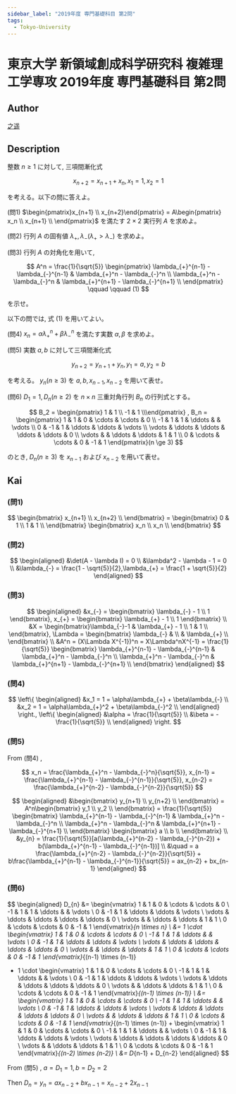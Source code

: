 ```yaml
---
sidebar_label: "2019年度 専門基礎科目 第2問"
tags:
  - Tokyo-University
---
```

# 東京大学 新領域創成科学研究科 複雑理工学専攻 2019年度 専門基礎科目 第2問


## **Author**
[之遥](https://www.zhihu.com/people/zhao-yue-70-84)

## **Description**
整数 $n \ge 1$ に対して, 三項間漸化式

$$
x_{n+2} = x_{n+1} + x_n,x_1 = 1,x_2 = 1
$$

を考える。以下の問に答えよ。

(問1)
$\begin{pmatrix}x_{n+1} \\ x_{n+2}\end{pmatrix} = A\begin{pmatrix} x_n \\ x_{n+1} \\ \end{pmatrix}$ を満たす $2 \times 2$ 実行列 $A$ を求めよ。

(問2) 行列 $A$ の固有値 $\lambda_{+},\lambda_{-}(\lambda_{+} > \lambda_{-})$ を求めよ。

(問3) 行列 $A$ の対角化を用いて, 

$$
A^n = \frac{1}{\sqrt{5}}
\begin{pmatrix}
\lambda_{+}^{n-1} - \lambda_{-}^{n-1} & \lambda_{+}^n - \lambda_{-}^n \\
\lambda_{+}^n - \lambda_{-}^n & \lambda_{+}^{n+1} - \lambda_{-}^{n+1} \\
\end{pmatrix} \qquad \qquad (1)
$$

を示せ。

以下の問では, 式 (1) を用いてよい。

(問4) $x_n = \alpha\lambda_{+}^n + \beta\lambda_{-}^n$ を満たす実数 $\alpha,\beta$ を求めよ。

(問5) 実数 $a,b$ に対して三項間漸化式

$$
y_{n+2} = y_{n+1} + y_{n},y_1 = a,y_2 = b
$$

を考える。 $y_{n}(n\ge3)$ を $a,b,x_{n-1},x_{n-2}$ を用いて表せ。

(問6) $D_1 = 1,D_{n}(n \ge 2)$ を $n \times n$ 三重対角行列 $B_n$ の行列式とする。

$$
B_2 = \begin{pmatrix} 1 & 1 \\ -1 & 1 \\\end{pmatrix} ,
B_n = 
\begin{pmatrix}
1 & 1 & 0 & \cdots & \cdots & 0 \\
-1 & 1 & 1 & \ddots & & \vdots \\
0 & -1 & 1 & \ddots & \ddots & \vdots \\
\vdots & \ddots & \ddots & \ddots & \ddots & 0 \\
\vdots &  & \ddots & \ddots & 1 & 1 \\
0 & \cdots & \cdots & 0 & -1 & 1
\end{pmatrix}(n \ge 3)
$$

のとき, $D_n(n \ge 3)$ を $x_{n-1}$ および $x_{n-2}$ を用いて表せ。

## **Kai** 
### (問1)

$$
\begin{bmatrix} x_{n+1} \\ x_{n+2} \\ \end{bmatrix} = 
\begin{bmatrix} 0 & 1 \\ 1 & 1 \\ \end{bmatrix}
\begin{bmatrix} x_n \\ x_n \\ \end{bmatrix}
$$

### (問2)

$$
\begin{aligned}
&\det(A - \lambda I) = 0 \\
&\lambda^2 - \lambda - 1 = 0 \\
&\lambda_{-} = \frac{1 - \sqrt{5}}{2},\lambda_{+} = \frac{1 + \sqrt{5}}{2}
\end{aligned}
$$

### (問3)

$$
\begin{aligned}
&x_{-} = \begin{bmatrix} \lambda_{-} - 1 \\ 1 \end{bmatrix},
x_{+} = \begin{bmatrix} \lambda_{+} - 1 \\ 1 \end{bmatrix} \\
&X = \begin{bmatrix}\lambda_{-}-1 & \lambda_{+} - 1 \\ 1 & 1 \\ \end{bmatrix},
\Lambda = \begin{bmatrix} \lambda_{-} & \\ & \lambda_{+} \\ \end{bmatrix} \\
&A^n = (X\Lambda X^{-1})^n = X\Lambda^nX^{-1} = \frac{1}{\sqrt{5}}
\begin{bmatrix}
\lambda_{+}^{n-1} - \lambda_{-}^{n-1} & \lambda_{+}^n - \lambda_{-}^n \\
\lambda_{+}^n - \lambda_{-}^n & \lambda_{+}^{n+1} - \lambda_{-}^{n+1} \\
\end{bmatrix}
\end{aligned}
$$

### (問4)

$$
\left\{
\begin{aligned}
&x_1 = 1 = \alpha\lambda_{+} + \beta\lambda_{-} \\
&x_2 = 1 = \alpha\lambda_{+}^2 + \beta\lambda_{-}^2 \\
\end{aligned}
\right.,
\left\{
\begin{aligned}
&\alpha = \frac{1}{\sqrt{5}} \\
&\beta = -\frac{1}{\sqrt{5}} \\
\end{aligned}
\right.
$$

### (問5)
From (問4) ,

$$
x_n = \frac{\lambda_{+}^n - \lambda_{-}^n}{\sqrt{5}},
x_{n-1} = \frac{\lambda_{+}^{n-1} - \lambda_{-}^{n-1}}{\sqrt{5}},
x_{n-2} = \frac{\lambda_{+}^{n-2} - \lambda_{-}^{n-2}}{\sqrt{5}}
$$

$$
\begin{aligned}
&\begin{bmatrix} y_{n+1} \\ y_{n+2} \\ \end{bmatrix} = 
A^n\begin{bmatrix} y_1 \\ y_2 \\ \end{bmatrix} = 
\frac{1}{\sqrt{5}}
\begin{bmatrix}
\lambda_{+}^{n-1} - \lambda_{-}^{n-1} & \lambda_{+}^n - \lambda_{-}^n \\
\lambda_{+}^n - \lambda_{-}^n & \lambda_{+}^{n+1} - \lambda_{-}^{n+1} \\
\end{bmatrix}
\begin{bmatrix} a \\ b \\ \end{bmatrix} \\
&y_{n} = \frac{1}{\sqrt{5}}[a(\lambda_{+}^{n-2} - \lambda_{-}^{n-2}) + b(\lambda_{+}^{n-1} - \lambda_{-}^{n-1})] \\
&\quad = a \frac{\lambda_{+}^{n-2} - \lambda_{-}^{n-2}}{\sqrt{5}} + b\frac{\lambda_{+}^{n-1} - \lambda_{-}^{n-1}}{\sqrt{5}} = ax_{n-2} + bx_{n-1}
\end{aligned}
$$

### (問6)

$$
\begin{aligned}
D_{n} &= 
\begin{vmatrix}
1 & 1 & 0 & \cdots & \cdots & 0 \\
-1 & 1 & 1 & \ddots & & \vdots \\
0 & -1 & 1 & \ddots & \ddots & \vdots \\
\vdots & \ddots & \ddots & \ddots & \ddots & 0 \\
\vdots &  & \ddots & \ddots & 1 & 1 \\
0 & \cdots & \cdots & 0 & -1 & 1
\end{vmatrix}_{n \times n} \\
&= 1 \cdot 
\begin{vmatrix}
1 & 1 & 0 & \cdots & \cdots & 0 \\
-1 & 1 & 1 & \ddots & & \vdots \\
0 & -1 & 1 & \ddots & \ddots & \vdots \\
\vdots & \ddots & \ddots & \ddots & \ddots & 0 \\
\vdots &  & \ddots & \ddots & 1 & 1 \\
0 & \cdots & \cdots & 0 & -1 & 1
\end{vmatrix}_{(n-1) \times (n-1)} 
+ 1 \cdot 
\begin{vmatrix}
1 & 1 & 0 & \cdots & \cdots & 0 \\
-1 & 1 & 1 & \ddots & & \vdots \\
0 & -1 & 1 & \ddots & \ddots & \vdots \\
\vdots & \ddots & \ddots & \ddots & \ddots & 0 \\
\vdots &  & \ddots & \ddots & 1 & 1 \\
0 & \cdots & \cdots & 0 & -1 & 1
\end{vmatrix}_{(n-1) \times (n-1)} \\
&= \begin{vmatrix}
1 & 1 & 0 & \cdots & \cdots & 0 \\
-1 & 1 & 1 & \ddots & & \vdots \\
0 & -1 & 1 & \ddots & \ddots & \vdots \\
\vdots & \ddots & \ddots & \ddots & \ddots & 0 \\
\vdots &  & \ddots & \ddots & 1 & 1 \\
0 & \cdots & \cdots & 0 & -1 & 1
\end{vmatrix}_{(n-1) \times (n-1)} + 
\begin{vmatrix}
1 & 1 & 0 & \cdots & \cdots & 0 \\
-1 & 1 & 1 & \ddots & & \vdots \\
0 & -1 & 1 & \ddots & \ddots & \vdots \\
\vdots & \ddots & \ddots & \ddots & \ddots & 0 \\
\vdots &  & \ddots & \ddots & 1 & 1 \\
0 & \cdots & \cdots & 0 & -1 & 1
\end{vmatrix}_{(n-2) \times (n-2)} \\
&= D_{n-1} + D_{n-2}
\end{aligned}
$$

From (問5) , $a = D_1 = 1, b = D_2 = 2$

Then $D_{n} = y_n = ax_{n-2} + bx_{n-1} = x_{n-2} + 2x_{n-1}$